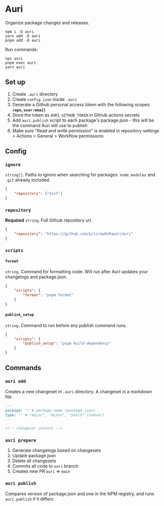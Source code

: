 # Auri

Organize package changes and releases.

```
npm i -D auri
yarn add -D auri
pnpm add -D auri
```

Run commands:

```
npx auri
pnpm exec auri
yarn auri
```

## Set up

1. Create `.auri` directory
2. Create `config.json` inside `.auri`
3. Generate a Github personal access token with the following scopes: **`repo`, `user:email`**
4. Store the token as `AURI_GITHUB_TOKEN` in Github actions secrets
5. Add `auri.publish` script to each package's package.json - this will be the command Auri will use to publish
6. Make sure "Read and write permission" is enabled in repository settings > Actions > General > Workflow permissions

## Config

### `ignore`

`string[]`. Paths to ignore when searching for packages. `node_modules` and `.git` already included.

```json
{
	"repository": ["dist"]
}
```

### `repository`

**Required** `string`. Full Github repository url.

```json
{
	"repository": "https://github.com/pilcrowOnPaper/auri"
}
```

### `scripts`

#### `format`

`string`. Command for formatting code. Will run after Auri updates your changelogs and package.json.

```json
{
	"scripts": {
		"format": "pnpm format"
	}
}
```

#### `publish_setup`

`string`. Command to run before any publish command runs.

```json
{
	"scripts": {
		"publish_setup": "pnpm build-dependency"
	}
}
```

## Commands

### `auri add`

Creates a new changeset in `.auri` directory. A changeset is a markdown file:

```md
---
package: "" # package name (package.json)
type: "" # "major", "minor", "patch" (semver)
---

<!-- changeset content -->
```

### `auri prepare`

1. Generate changelogs based on changesets
2. Update package.json
3. Delete all changesets
4. Commits all code to `auri` branch
5. Creates new PR `auri` => `main`

### `auri publish`

Compares version of package.json and one in the NPM registry, and runs `auri.publish` if it differs
